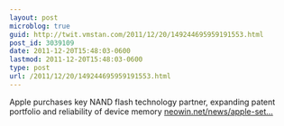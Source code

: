 ```yaml
---
layout: post
microblog: true
guid: http://twit.vmstan.com/2011/12/20/149244695959191553.html
post_id: 3039109
date: 2011-12-20T15:48:03-0600
lastmod: 2011-12-20T15:48:03-0600
type: post
url: /2011/12/20/149244695959191553.html
---
```

Apple purchases key NAND flash technology partner, expanding patent portfolio and reliability of device memory <a href="http://www.neowin.net/news/apple-set-to-purchase-israeli-nand-flash-firm">neowin.net/news/apple-set…</a>
